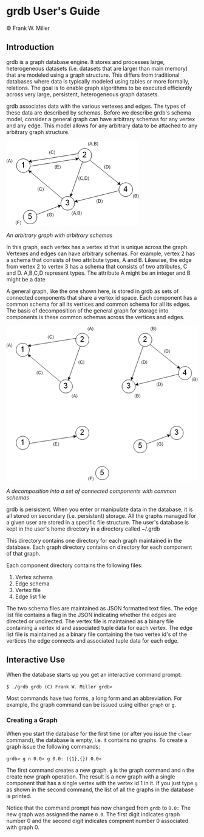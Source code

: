 grdb User's Guide
===================

&#169; Frank W. Miller

Introduction
------------

grdb is a graph database engine.  It stores and processes large,
heterogeneous datasets (i.e. datasets that are larger than main memory)
that are modeled using a graph structure.  This differs from traditional
databases where data is typically modeled using tables or more formally,
relations.  The goal is to enable graph algorithms to be executed
efficiently across very large, persistent, heterogeneous graph datasets.

grdb associates data with the various vertexes and edges.  The types of
these data are described by schemas.  Before we describe grdb's schema
model, consider a general graph can have arbitrary schemas for any vertex
and any edge.  This model allows for any arbitrary data to be attached to
any arbitrary graph structure.

![alt text](https://github.com/fwmiller/pygrdb/blob/master/doc/images/general_graph.png "General Graph")

*An arbitrary graph with arbitrary schemas*

In this graph, each vertex has a vertex id that is unique across the graph.
Vertexes and edges can have arbitrary schemas.  For example, vertex 2 has
a schema that consists of two attribute types, A and B.  Likewise, the edge
from vertex 2 to vertex 3 has a schema that consists of two attributes,
C and D.  A,B,C,D represent types.  The attribute A might be an integer
and B might be a date

A general graph, like the one shown here, is stored in grdb as sets of
connected components that share a vertex id space.  Each component has
a common schema for all its vertices and common schema for all its edges.
The basis of decomposition of the general graph for storage into components
is these common schemas across the vertices and edges.

![alt text](https://github.com/fwmiller/pygrdb/blob/master/doc/images/decomposed_graph.png "Decomposed Graph")

*A decomposition into a set of connected components with common schemas*

grdb is persistent.  When you enter or manipulate data in the database,
it is all stored on secondary (i.e. persistent) storage.  All the graphs
managed for a given user are stored in a specific file structure.
The user's database is kept in the user's home directory in a directory
called ~/.grdb

This directory contains one directory for each graph maintained in the
database.  Each graph directory contains on directory for each component
of that graph.

Each component directory contains the following files:
1. Vertex schema
2. Edge schema
3. Vertex file
4. Edge list file

The two schema files are maintained as JSON formatted text files.  The
edge list file contains a flag in the JSON indicating whether the edges
are directed or undirected.  The vertex file is maintained as a binary
file containing a vertex id and associated tuple data for each vertex.
The edge list file is maintained as a binary file containing the two vertex
id's of the vertices the edge connects and associated tuple data for each
edge.

Interactive Use
---------------

When the database starts up you get an interactive command prompt:

``
$ ./grdb
grdb (C) Frank W. Miller
grdb>
``

Most commands have two forms, a long form and an abbreviation.  For example,
the graph command can be issued using either ``graph`` or ``g``.


### Creating a Graph

When you start the database for the first time (or after you issue the
``clear`` command), the database is empty, i.e. it contains no graphs.  To
create a graph issue the following commands:

``
grdb> g n
0.0> g
0.0: ({1},{})
0.0>
``

The first command creates a new graph.  ``g`` is the graph command and ``n``
the create new graph operation.  The result is a new graph with a single
component that has a single vertex with the vertex id 1 in it.  If you
just type ``g`` as shown in the second command, the list of all the graphs
in the database is printed.

Notice that the command prompt has now changed from ``grdb`` to ``0.0:``
The new graph was assigned the name ``0.0``.  The first digit indicates
graph number 0 and the second digit indicates compnent number 0 associated
with graph 0.
